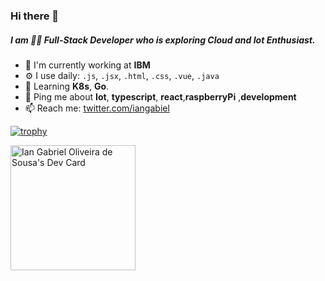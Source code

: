 ### Hi there 👋

##### I am 👨‍💻 Full-Stack Developer who is exploring Cloud and Iot Enthusiast. 
 

- 🏢 I'm currently working at **IBM**
- ⚙️ I use daily:  `.js`, `.jsx`, `.html`, `.css`, `.vue`, `.java`
- 🌱 Learning **K8s**, **Go**. 
- 💬 Ping me about **Iot**, **typescript**, **react**,**raspberryPi** ,**development**
- 📫 Reach me: [twitter.com/iangabiel](https://twitter.com/iangabiel)




[![trophy](https://github-profile-trophy.vercel.app/?username=IanOliv)](https://github.com/IanOliv/github-profile-trophy)



<!--
**IanOliv/IanOliv** is a ✨ _special_ ✨ repository because its `README.md` (this file) appears on your GitHub profile.

Here are some ideas to get you started:

- 🔭 I’m currently working on ...
- 🌱 I’m currently learning ...
- 👯 I’m looking to collaborate on ...
- 🤔 I’m looking for help with ...
- 💬 Ask me about ...
- 📫 How to reach me: ...
- 😄 Pronouns: ...
- ⚡ Fun fact: ...
-->

<a href="https://app.daily.dev/IanOliv"><img src="https://api.daily.dev/devcards/8fe7e9a7212242f9a87753e989cfeeda.png?r=jj0" width="200" alt="Ian Gabriel Oliveira de Sousa's Dev Card"/></a>
